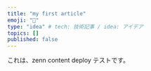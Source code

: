```yaml
---
title: "my first article"
emoji: "🐷"
type: "idea" # tech: 技術記事 / idea: アイデア
topics: []
published: false
---
```


これは、zenn content deploy テストです。
